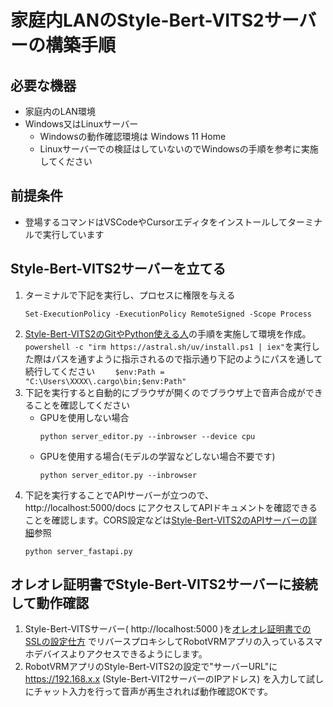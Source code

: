 # 家庭内LANのStyle-Bert-VITS2サーバーの構築手順

## 必要な機器

- 家庭内のLAN環境
- Windows又はLinuxサーバー
  - Windowsの動作確認環境は Windows 11 Home
  - Linuxサーバーでの検証はしていないのでWindowsの手順を参考に実施してください

## 前提条件

- 登場するコマンドはVSCodeやCursorエディタをインストールしてターミナルで実行しています

## Style-Bert-VITS2サーバーを立てる

1. ターミナルで下記を実行し、プロセスに権限を与える
   ```
   Set-ExecutionPolicy -ExecutionPolicy RemoteSigned -Scope Process
   ```
1. [Style-Bert-VITS2のGitやPython使える人](https://github.com/litagin02/Style-Bert-VITS2?tab=readme-ov-file#git%E3%82%84python%E4%BD%BF%E3%81%88%E3%82%8B%E4%BA%BA)の手順を実施して環境を作成。`powershell -c "irm https://astral.sh/uv/install.ps1 | iex"`を実行した際はパスを通すように指示されるので指示通り下記のようにパスを通して続行してください
   `     $env:Path = "C:\Users\XXXX\.cargo\bin;$env:Path"
 `
1. 下記を実行すると自動的にブラウザが開くのでブラウザ上で音声合成ができることを確認してください
   - GPUを使用しない場合
     ```
     python server_editor.py --inbrowser --device cpu
     ```
   - GPUを使用する場合(モデルの学習などしない場合不要です)
     ```
     python server_editor.py --inbrowser
     ```
1. 下記を実行することでAPIサーバーが立つので、 http://localhost:5000/docs にアクセスしてAPIドキュメントを確認できることを確認します。CORS設定などは[Style-Bert-VITS2のAPIサーバーの詳細](https://github.com/litagin02/Style-Bert-VITS2?tab=readme-ov-file#api-server)参照
   ```
   python server_fastapi.py
   ```

## オレオレ証明書でStyle-Bert-VITS2サーバーに接続して動作確認

1. Style-Bert-VITSサーバー( http://localhost:5000 )を[オレオレ証明書でのSSLの設定仕方](./self_signed_cert_ssl.md) でリバースプロキシしてRobotVRMアプリの入っているスマホデバイスよりアクセスできるようにします。
1. RobotVRMアプリのStyle-Bert-VITS2の設定で"サーバーURL"に https://192.168.x.x (Style-Bert-VIT2サーバーのIPアドレス) を入力して試しにチャット入力を行って音声が再生されれば動作確認OKです。
